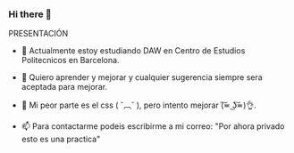 ### Hi there 👋

 PRESENTACIÓN

- 🌱 Actualmente estoy estudiando DAW en Centro de Estudios Politecnicos en Barcelona.

- 👯 Quiero aprender y mejorar y cualquier sugerencia siempre sera aceptada para mejorar.

- 🤔 Mi peor parte es el css ( ˘︹˘ ), pero intento mejorar (͠≖ ͜ʖ͠≖)👌.

- 📫 Para contactarme podeis escribirme a mi correo: "Por ahora privado esto es una practica"


###

